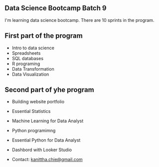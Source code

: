 ## Data Science Bootcamp Batch 9

I'm learning data science bootcamp. There are 10 sprints in the program.

## First part of the program

- Intro to data science
- Spreadsheets
- SQL databases
- R programing
- Data Transformation
- Data Visualization

## Second part of yhe program

- Building website portfolio
- Essential Statistics
- Machine Learning for Data Analyst
- Python programimng
- Essential Python for Data Analyst
- Dashbord with Looker Studio
 
- Contact: kanittha.chie@gmail.com
  
